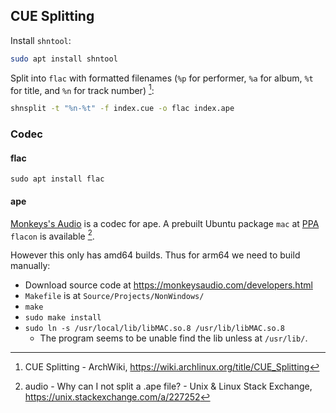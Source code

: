 ## CUE Splitting

Install `shntool`:

```sh
sudo apt install shntool
```

Split into `flac` with formatted filenames (`%p` for performer, `%a` for album, `%t` for title, and `%n` for track number) [^archwiki]:

```sh
shnsplit -t "%n-%t" -f index.cue -o flac index.ape
```

[^archwiki]: CUE Splitting - ArchWiki, https://wiki.archlinux.org/title/CUE_Splitting

### Codec

#### flac

```
sudo apt install flac
```

#### ape

[Monkeys's Audio](https://monkeysaudio.com) is a codec for ape. A prebuilt Ubuntu package `mac` at [PPA](https://launchpad.net/~flacon/+archive/ubuntu/ppa) `flacon` is available [^ppa].

[^ppa]: audio - Why can I not split a .ape file? - Unix & Linux Stack Exchange, https://unix.stackexchange.com/a/227252

However this only has amd64 builds. Thus for arm64 we need to build manually:

- Download source code at https://monkeysaudio.com/developers.html
- `Makefile` is at `Source/Projects/NonWindows/`
- `make`
- `sudo make install`
- `sudo ln -s /usr/local/lib/libMAC.so.8 /usr/lib/libMAC.so.8`
    - The program seems to be unable find the lib unless at `/usr/lib/`.
